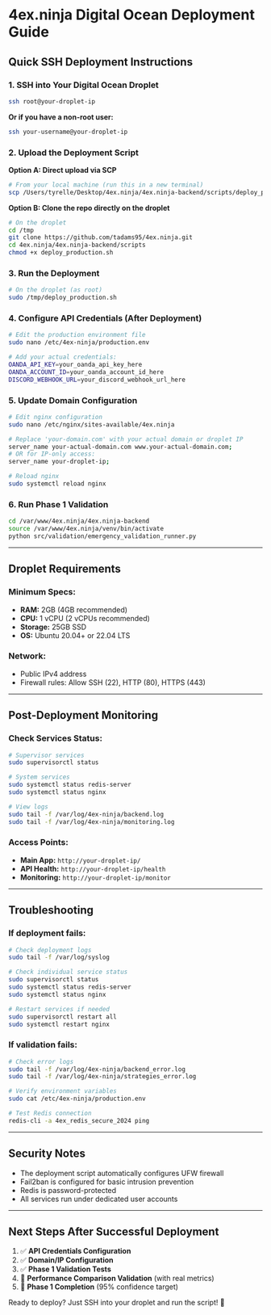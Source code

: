 # 4ex.ninja Digital Ocean Deployment Guide

## Quick SSH Deployment Instructions

### 1. SSH into Your Digital Ocean Droplet

```bash
ssh root@your-droplet-ip
```

**Or if you have a non-root user:**
```bash
ssh your-username@your-droplet-ip
```

### 2. Upload the Deployment Script

**Option A: Direct upload via SCP**
```bash
# From your local machine (run this in a new terminal)
scp /Users/tyrelle/Desktop/4ex.ninja/4ex.ninja-backend/scripts/deploy_production.sh root@your-droplet-ip:/tmp/
```

**Option B: Clone the repo directly on the droplet**
```bash
# On the droplet
cd /tmp
git clone https://github.com/tadams95/4ex.ninja.git
cd 4ex.ninja/4ex.ninja-backend/scripts
chmod +x deploy_production.sh
```

### 3. Run the Deployment

```bash
# On the droplet (as root)
sudo /tmp/deploy_production.sh
```

### 4. Configure API Credentials (After Deployment)

```bash
# Edit the production environment file
sudo nano /etc/4ex-ninja/production.env

# Add your actual credentials:
OANDA_API_KEY=your_oanda_api_key_here
OANDA_ACCOUNT_ID=your_oanda_account_id_here
DISCORD_WEBHOOK_URL=your_discord_webhook_url_here
```

### 5. Update Domain Configuration

```bash
# Edit nginx configuration
sudo nano /etc/nginx/sites-available/4ex.ninja

# Replace 'your-domain.com' with your actual domain or droplet IP
server_name your-actual-domain.com www.your-actual-domain.com;
# OR for IP-only access:
server_name your-droplet-ip;

# Reload nginx
sudo systemctl reload nginx
```

### 6. Run Phase 1 Validation

```bash
cd /var/www/4ex.ninja/4ex.ninja-backend
source /var/www/4ex.ninja/venv/bin/activate
python src/validation/emergency_validation_runner.py
```

---

## Droplet Requirements

### Minimum Specs:
- **RAM:** 2GB (4GB recommended)
- **CPU:** 1 vCPU (2 vCPUs recommended)
- **Storage:** 25GB SSD
- **OS:** Ubuntu 20.04+ or 22.04 LTS

### Network:
- Public IPv4 address
- Firewall rules: Allow SSH (22), HTTP (80), HTTPS (443)

---

## Post-Deployment Monitoring

### Check Services Status:
```bash
# Supervisor services
sudo supervisorctl status

# System services
sudo systemctl status redis-server
sudo systemctl status nginx

# View logs
sudo tail -f /var/log/4ex-ninja/backend.log
sudo tail -f /var/log/4ex-ninja/monitoring.log
```

### Access Points:
- **Main App:** `http://your-droplet-ip/`
- **API Health:** `http://your-droplet-ip/health`
- **Monitoring:** `http://your-droplet-ip/monitor`

---

## Troubleshooting

### If deployment fails:
```bash
# Check deployment logs
sudo tail -f /var/log/syslog

# Check individual service status
sudo supervisorctl status
sudo systemctl status redis-server
sudo systemctl status nginx

# Restart services if needed
sudo supervisorctl restart all
sudo systemctl restart nginx
```

### If validation fails:
```bash
# Check error logs
sudo tail -f /var/log/4ex-ninja/backend_error.log
sudo tail -f /var/log/4ex-ninja/strategies_error.log

# Verify environment variables
sudo cat /etc/4ex-ninja/production.env

# Test Redis connection
redis-cli -a 4ex_redis_secure_2024 ping
```

---

## Security Notes

- The deployment script automatically configures UFW firewall
- Fail2ban is configured for basic intrusion prevention
- Redis is password-protected
- All services run under dedicated user accounts

---

## Next Steps After Successful Deployment

1. ✅ **API Credentials Configuration**
2. ✅ **Domain/IP Configuration** 
3. ✅ **Phase 1 Validation Tests**
4. 🔄 **Performance Comparison Validation** (with real metrics)
5. 🎯 **Phase 1 Completion** (95% confidence target)

Ready to deploy? Just SSH into your droplet and run the script! 🚀
